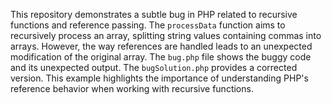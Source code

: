 This repository demonstrates a subtle bug in PHP related to recursive functions and reference passing. The `processData` function aims to recursively process an array, splitting string values containing commas into arrays. However, the way references are handled leads to an unexpected modification of the original array.  The `bug.php` file shows the buggy code and its unexpected output. The `bugSolution.php` provides a corrected version. This example highlights the importance of understanding PHP's reference behavior when working with recursive functions.